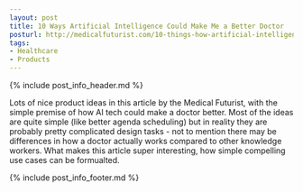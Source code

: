 ```yaml
---
layout: post
title: 10 Ways Artificial Intelligence Could Make Me a Better Doctor
posturl: http://medicalfuturist.com/10-things-how-artificial-intelligence-could-make-me-a-better-doctor/
tags:
- Healthcare
- Products
---
```


{% include post_info_header.md %}

Lots of nice product ideas in this article by the Medical Futurist, with the simple premise of how AI tech could make a doctor better. Most of the ideas are quite simple (like better agenda scheduling) but in reality they are probably pretty complicated design tasks - not to mention there may be differences in how a doctor actually works compared to other knowledge workers. What makes this article super interesting, how simple compelling use cases can be formualted.

<!--more-->{% include post_info_footer.md %}
